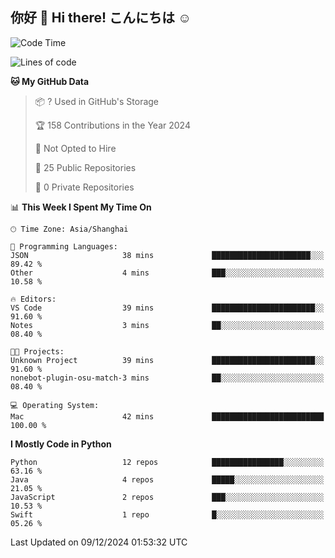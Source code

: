 ## 你好 👋 Hi there! こんにちは ☺️

<!--START_SECTION:waka-->
![Code Time](http://img.shields.io/badge/Code%20Time-27%20hrs%2022%20mins-blue)

![Lines of code](https://img.shields.io/badge/From%20Hello%20World%20I%27ve%20Written-8.6%20thousand%20lines%20of%20code-blue)

**🐱 My GitHub Data** 

> 📦 ? Used in GitHub's Storage 
 > 
> 🏆 158 Contributions in the Year 2024
 > 
> 🚫 Not Opted to Hire
 > 
> 📜 25 Public Repositories 
 > 
> 🔑 0 Private Repositories 
 > 
📊 **This Week I Spent My Time On** 

```text
🕑︎ Time Zone: Asia/Shanghai

💬 Programming Languages: 
JSON                     38 mins             ██████████████████████░░░   89.42 % 
Other                    4 mins              ███░░░░░░░░░░░░░░░░░░░░░░   10.58 % 

🔥 Editors: 
VS Code                  39 mins             ███████████████████████░░   91.60 % 
Notes                    3 mins              ██░░░░░░░░░░░░░░░░░░░░░░░   08.40 % 

🐱‍💻 Projects: 
Unknown Project          39 mins             ███████████████████████░░   91.60 % 
nonebot-plugin-osu-match-3 mins              ██░░░░░░░░░░░░░░░░░░░░░░░   08.40 % 

💻 Operating System: 
Mac                      42 mins             █████████████████████████   100.00 % 
```

**I Mostly Code in Python** 

```text
Python                   12 repos            ████████████████░░░░░░░░░   63.16 % 
Java                     4 repos             █████░░░░░░░░░░░░░░░░░░░░   21.05 % 
JavaScript               2 repos             ███░░░░░░░░░░░░░░░░░░░░░░   10.53 % 
Swift                    1 repo              █░░░░░░░░░░░░░░░░░░░░░░░░   05.26 % 
```




 Last Updated on 09/12/2024 01:53:32 UTC
<!--END_SECTION:waka-->